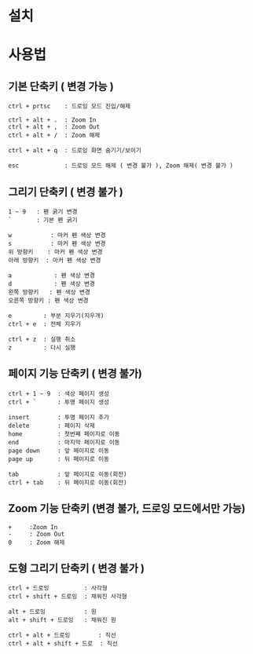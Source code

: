 # 설치 


# 사용법
## 기본 단축키 ( 변경 가능 )
```
ctrl + prtsc    : 드로잉 모드 진입/해제
```
```
ctrl + alt + .	: Zoom In  
ctrl + alt + ,	: Zoom Out
ctrl + alt + /	: Zoom 해제
```
```
ctrl + alt + q	: 드로잉 화면 숨기기/보이기
```
```
esc             : 드로잉 모드 해제 ( 변경 불가 ), Zoom 해제( 변경 불가 )
```
## 그리기 단축키 ( 변경 불가 )
```
1 ~ 9   : 펜 굵기 변경
`       : 기본 펜 굵기
```
```
w           : 마커 펜 색상 변경
s           : 마커 펜 색상 변경
위 방향키    : 마커 펜 색상 변경
아래 방향키  : 마커 펜 색상 변경
```
```
a            : 펜 색상 변경
d            : 펜 색상 변경 
왼쪽 방향키   : 펜 색상 변경
오른쪽 방향키 : 펜 색상 변경
```
```
e         : 부분 지우기(지우개)
ctrl + e  : 전체 지우기
```
```
ctrl + z  : 실행 취소 
z         : 다시 실행 
```
## 페이지 기능 단축키 ( 변경 불가)
```
ctrl + 1 ~ 9  : 색상 페이지 생성
ctrl + `      : 투명 페이지 생성
```
```
insert        : 투명 페이지 추가 
delete        : 페이지 삭제
home          : 첫번째 페이지로 이동
end           : 마지막 페이지로 이동
page down     : 앞 페이지로 이동 
page up       : 뒤 페이지로 이동 
```
```
tab           : 앞 페이지로 이동(회전)
ctrl + tab    : 뒤 페이지로 이동(회전)
```
## Zoom 기능 단축키 (변경 불가, 드로잉 모드에서만 가능)
```
+     :Zoom In 
-     : Zoom Out 
0     : Zoom 해제 
```
## 도형 그리기 단축키 ( 변경 불가 )
```
ctrl + 드로잉          : 사각형
ctrl + shift + 드로잉  : 채워진 사각형
```
```
alt + 드로잉           : 원
alt + shift + 드로잉   : 채워진 원
```
```
ctrl + alt + 드로잉        : 직선
ctrl + alt + shift + 드로  : 직선
```
